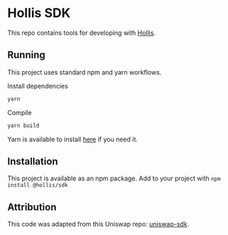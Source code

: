 # Hollis SDK
This repo contains tools for developing with [Hollis](Hollis.exchange).

## Running
This project uses standard npm and yarn workflows.

Install dependencies

```sh
yarn
```

Compile
```sh
yarn build
```

Yarn is available to install [here](https://classic.yarnpkg.com/en/docs/install/#debian-stable) if you need it.

## Installation
This project is available as an npm package. Add to your project with `npm install @hollis/sdk`

## Attribution
This code was adapted from this Uniswap repo: [uniswap-sdk](https://github.com/Uniswap/sdk).
